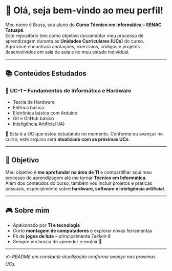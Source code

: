 # 👋 Olá, seja bem-vindo ao meu perfil!

Meu nome é Bruss, sou aluno do **Curso Técnico em Informática – SENAC Tatuapé**.  
Este repositório tem como objetivo documentar meu processo de aprendizagem durante as **Unidades Curriculares (UCs)** do curso.  
Aqui você encontrará anotações, exercícios, códigos e projetos desenvolvidos em sala de aula e no meu estudo individual.  

---

## 📚 Conteúdos Estudados

### 🔹 UC-1 – Fundamentos de Informática e Hardware
- Teoria de Hardware  
- Elétrica básica  
- Eletrônica básica com Arduino  
- Git e GitHub básico  
- Inteligência Artificial (IA)  

📌 Esta é a UC que estou estudando no momento. Conforme eu avançar no curso, este arquivo será **atualizado com as próximas UCs**.

---

## 🎯 Objetivo
Meu objetivo é **me aprofundar na área de TI** e compartilhar aqui meu processo de aprendizagem até me tornar **Técnico em Informática**.  
Além dos conteúdos do curso, também vou incluir projetos e práticas pessoais, especialmente sobre **hardware, software e inteligência artificial**.

---

## 🎮 Sobre mim
- Apaixonado por **TI e tecnologia**  
- Curto **montagem de computadores** e explorar novas ferramentas  
- Fã de **jogos de luta** – principalmente *Tekken 8*  
- Sempre em busca de aprender e evoluir 🚀  

---
✍️ *README em constante atualização conforme avanço nas próximas UCs.*
